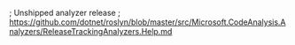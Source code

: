 ; Unshipped analyzer release
; https://github.com/dotnet/roslyn/blob/master/src/Microsoft.CodeAnalysis.Analyzers/ReleaseTrackingAnalyzers.Help.md
